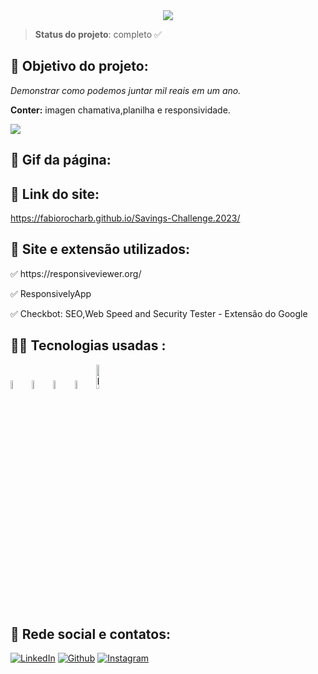 <div align="center">
<img src="https://user-images.githubusercontent.com/106245486/228216107-3283d99c-3d79-4399-894d-42fa9dda6983.png" />
</div>

> ****Status do projeto****: completo ✅

<h2> 🎯 Objetivo do projeto:</h2>

<p><em>Demonstrar como podemos juntar mil reais em um ano.</em></p> 
<p><strong>Conter:</strong> imagen chamativa,planilha e responsividade.</p>

<img src="https://img.shields.io/bower/l/html?style=flat-square"/>

<h2>🎥 Gif da página: </h2>

<h2>🔗 Link do site: </h2>

https://fabiorocharb.github.io/Savings-Challenge.2023/

<h2>🧰 Site e extensão utilizados:</h2>

<p>✅ https://responsiveviewer.org/ </p>
<p>✅ ResponsivelyApp </p>
<p>✅ Checkbot: SEO,Web Speed and Security Tester - Extensão do Google </p>


<h2>👨‍💻 Tecnologias usadas :</h2>
<div>
<img src="https://cdn.jsdelivr.net/gh/devicons/devicon/icons/canva/canva-original.svg" alt="logo canva" width="6%"/>    
<img src="https://cdn.jsdelivr.net/gh/devicons/devicon/icons/html5/html5-original-wordmark.svg" alt="logo html5" width="6%" />         
<img src="https://cdn.jsdelivr.net/gh/devicons/devicon/icons/css3/css3-original-wordmark.svg" alt="logo css3" width="6%" />
<img src="https://cdn.jsdelivr.net/gh/devicons/devicon/icons/github/github-original-wordmark.svg" alt="logo github" width="6%"/>          
<img src="https://cdn.jsdelivr.net/gh/devicons/devicon/icons/visualstudio/visualstudio-plain-wordmark.svg" alt="logo visualStudio code" width="10%"/>
</div>

<h2>📮 Rede social e contatos: </h2>

[![LinkedIn](https://img.shields.io/badge/LinkedIn-0077B5?style=for-the-badge&logo=linkedin&logoColor=white)](https://www.linkedin.com/in/fabiorocharb)
[![Github](https://img.shields.io/badge/GitHub-100000?style=for-the-badge&logo=github&logoColor=white)](https://github.com/Fabiorocharb/Fabiorocharb)
[![Instagram](https://img.shields.io/badge/Instagram-E4405F?style=for-the-badge&logo=instagram&logoColor=white)](https://instagram.com/analistarocha)


